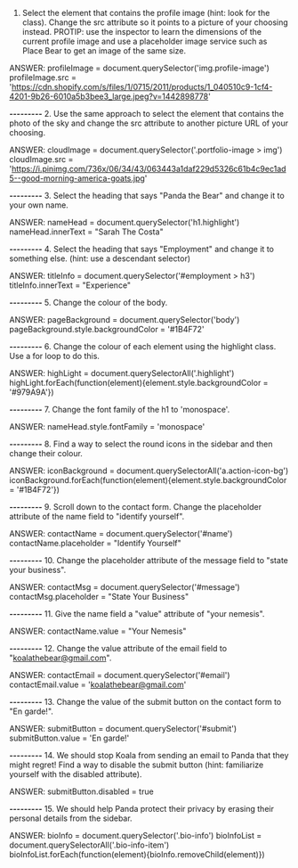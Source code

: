 1. Select the element that contains the profile image (hint: look for the class). Change the src attribute so it points to a picture of your choosing instead.
PROTIP: use the inspector to learn the dimensions of the current profile image and use a placeholder image service such as Place Bear to get an image of the same size.

ANSWER:
profileImage = document.querySelector('img.profile-image')
profileImage.src = 'https://cdn.shopify.com/s/files/1/0715/2011/products/1_040510c9-1cf4-4201-9b26-6010a5b3bee3_large.jpeg?v=1442898778'

*********---------*********
2. Use the same approach to select the element that contains the photo of the sky and change the src attribute to another picture URL of your choosing.

ANSWER:
cloudImage = document.querySelector('.portfolio-image > img')
cloudImage.src = 'https://i.pinimg.com/736x/06/34/43/063443a1daf229d5326c61b4c9ec1ad5--good-morning-america-goats.jpg'

*********---------*********
3. Select the heading that says "Panda the Bear" and change it to your own name.

ANSWER:
nameHead = document.querySelector('h1.highlight')
nameHead.innerText = "Sarah The Costa"

*********---------*********
4. Select the heading that says "Employment" and change it to something else. (hint: use a descendant selector)

ANSWER:
titleInfo = document.querySelector('#employment > h3')
titleInfo.innerText = "Experience"

*********---------*********
5. Change the colour of the body.

ANSWER:
pageBackground = document.querySelector('body')
pageBackground.style.backgroundColor = '#1B4F72'

*********---------*********
6. Change the colour of each element using the highlight class. Use a for loop to do this.

ANSWER:
highLight = document.querySelectorAll('.highlight')
highLight.forEach(function(element){element.style.backgroundColor = '#979A9A'})

*********---------*********
7. Change the font family of the h1 to 'monospace'.

ANSWER:
nameHead.style.fontFamily = 'monospace'

*********---------*********
8. Find a way to select the round icons in the sidebar and then change their colour.

ANSWER:
iconBackground = document.querySelectorAll('a.action-icon-bg')
iconBackground.forEach(function(element){element.style.backgroundColor = '#1B4F72'})

*********---------*********
9. Scroll down to the contact form. Change the placeholder attribute of the name field to "identify yourself".

ANSWER:
contactName = document.querySelector('#name')
contactName.placeholder = "Identify Yourself"

*********---------*********
10. Change the placeholder attribute of the message field to "state your business".

ANSWER:
contactMsg = document.querySelector('#message')
contactMsg.placeholder = "State Your Business"

*********---------*********
11. Give the name field a "value" attribute of "your nemesis".

ANSWER:
contactName.value = "Your Nemesis"

*********---------*********
12. Change the value attribute of the email field to "koalathebear@gmail.com".

ANSWER:
contactEmail = document.querySelector('#email')
contactEmail.value = 'koalathebear@gmail.com'

*********---------*********
13. Change the value of the submit button on the contact form to "En garde!".

ANSWER:
submitButton = document.querySelector('#submit')
submitButton.value = 'En garde!'

*********---------*********
14. We should stop Koala from sending an email to Panda that they might regret! Find a way to disable the submit button (hint: familiarize yourself with the disabled attribute).

ANSWER:
submitButton.disabled = true

*********---------*********
15. We should help Panda protect their privacy by erasing their personal details from the sidebar.

ANSWER:
bioInfo = document.querySelector('.bio-info')
bioInfoList = document.querySelectorAll('.bio-info-item')
bioInfoList.forEach(function(element){bioInfo.removeChild(element)})
